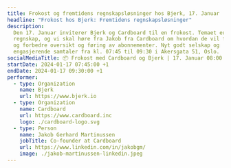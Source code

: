 ```yaml
---
title: Frokost og fremtidens regnskapsløsninger hos Bjerk, 17. Januar
headline: "Frokost hos Bjerk: Fremtidens regnskapsløsninger"
description:
  Den 17. Januar inviterer Bjerk og Cardboard til en frokost. Temaet er
  regnskap, og vi skal høre fra Jakob fra Cardboard om hvordan de vil forenkle
  og forbedre oversikt og føring av abonnementer. Nyt godt selskap og
  engasjerende samtaler fra kl. 07:45 til 09:30 i Akersgata 51, Oslo.
socialMediaTitle: 📦 Frokost med Cardboard og Bjerk | 17. Januar 08:00
startDate: 2024-01-17 07:45:00 +1
endDate: 2024-01-17 09:30:00 +1
performer:
  - type: Organization
    name: Bjerk
    url: https://www.bjerk.io
  - type: Organization
    name: Cardboard
    url: https://www.cardboard.inc
    logo: ./cardboard-logo.svg
  - type: Person
    name: Jakob Gerhard Martinussen
    jobTitle: Co-founder at Cardboard
    url: https://www.linkedin.com/in/jakobgm/
    image: ./jakob-martinussen-linkedin.jpeg
---
```

